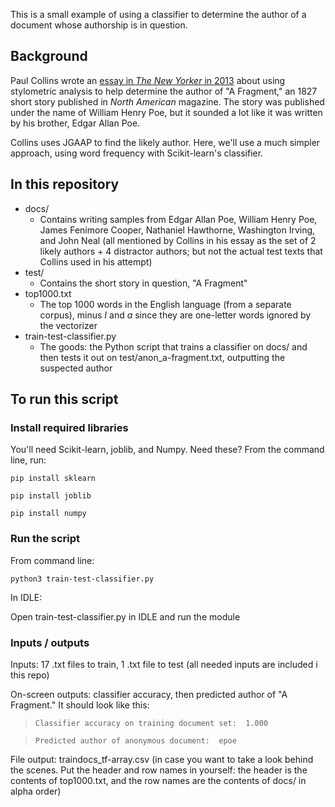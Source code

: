 This is a small example of using a classifier to determine the author of a document whose authorship is in question. 

## Background

Paul Collins wrote an [essay in *The New Yorker* in 2013](https://www.newyorker.com/books/page-turner/poes-debut-hidden-in-plain-sight) about using stylometric analysis to help determine the author of "A Fragment," an 1827 short story published in *North American* magazine. The story was published under the name of William Henry Poe, but it sounded a lot like it was written by his brother, Edgar Allan Poe. 

Collins uses JGAAP to find the likely author. Here, we'll use a much simpler approach, using word frequency with Scikit-learn's classifier.

## In this repository

- docs/ 
	- Contains writing samples from Edgar Allan Poe, William Henry Poe, James Fenimore Cooper, Nathaniel Hawthorne, Washington Irving, and John Neal (all mentioned by Collins in his essay as the set of 2 likely authors + 4 distractor authors; but not the actual test texts that Collins used in his attempt)
- test/
	- Contains the short story in question, "A Fragment"
- top1000.txt
	- The top 1000 words in the English language (from a separate corpus), minus *I* and *a* since they are one-letter words ignored by the vectorizer 
- train-test-classifier.py
	- The goods: the Python script that trains a classifier on docs/ and then tests it out on test/anon_a-fragment.txt, outputting the suspected author

## To run this script

### Install required libraries

You'll need Scikit-learn, joblib, and Numpy. Need these? From the command line, run:

```pip install sklearn```

```pip install joblib```

```pip install numpy```

### Run the script

From command line:

```python3 train-test-classifier.py```

In IDLE:

Open train-test-classifier.py in IDLE and run the module 

### Inputs / outputs

Inputs: 17 .txt files to train, 1 .txt file to test (all needed inputs are included i this repo)

On-screen outputs: classifier accuracy, then predicted author of "A Fragment." It should look like this:

> ```Classifier accuracy on training document set:  1.000```

> ```Predicted author of anonymous document:  epoe```

File output: traindocs_tf-array.csv (in case you want to take a look behind the scenes. Put the header and row names in yourself: the header is the contents of top1000.txt, and the row names are the contents of docs/ in alpha order)